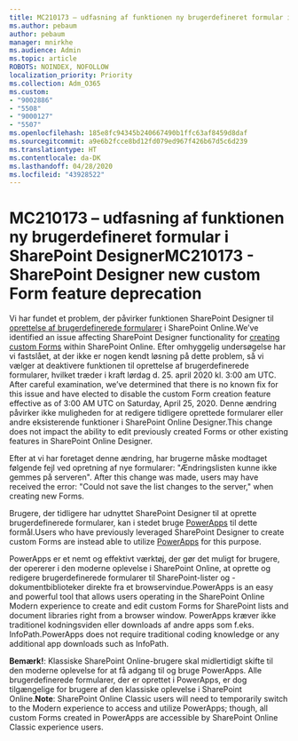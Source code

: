 ```yaml
---
title: MC210173 – udfasning af funktionen ny brugerdefineret formular i SharePoint Designer
ms.author: pebaum
author: pebaum
manager: mnirkhe
ms.audience: Admin
ms.topic: article
ROBOTS: NOINDEX, NOFOLLOW
localization_priority: Priority
ms.collection: Adm_O365
ms.custom:
- "9002886"
- "5508"
- "9000127"
- "5507"
ms.openlocfilehash: 185e8fc94345b240667490b1ffc63af8459d8daf
ms.sourcegitcommit: a9e6b2fcce8bd12fd079ed967f426b67d5c6d239
ms.translationtype: HT
ms.contentlocale: da-DK
ms.lasthandoff: 04/28/2020
ms.locfileid: "43928522"
---
```

# <a name="mc210173---sharepoint-designer-new-custom-form-feature-deprecation"></a><span data-ttu-id="88620-102">MC210173 – udfasning af funktionen ny brugerdefineret formular i SharePoint Designer</span><span class="sxs-lookup"><span data-stu-id="88620-102">MC210173 - SharePoint Designer new custom Form feature deprecation</span></span>

<span data-ttu-id="88620-103">Vi har fundet et problem, der påvirker funktionen SharePoint Designer til [oprettelse af brugerdefinerede formularer](https://support.microsoft.com/en-us/office/create-a-custom-list-form-using-sharepoint-designer-917d8fdb-ee00-4441-adb3-a94612d1d105?ui=en-us&rs=en-us&ad=us#bm2) i SharePoint Online.</span><span class="sxs-lookup"><span data-stu-id="88620-103">We’ve identified an issue affecting SharePoint Designer functionality for [creating custom Forms](https://support.microsoft.com/en-us/office/create-a-custom-list-form-using-sharepoint-designer-917d8fdb-ee00-4441-adb3-a94612d1d105?ui=en-us&rs=en-us&ad=us#bm2) within SharePoint Online.</span></span> <span data-ttu-id="88620-104">Efter omhyggelig undersøgelse har vi fastslået, at der ikke er nogen kendt løsning på dette problem, så vi vælger at deaktivere funktionen til oprettelse af brugerdefinerede formularer, hvilket træder i kraft lørdag d. 25. april 2020 kl. 3:00 am UTC. </span><span class="sxs-lookup"><span data-stu-id="88620-104">After careful examination, we’ve determined that there is no known fix for this issue and have elected to disable the custom Form creation feature effective as of 3:00 AM UTC on Saturday, April 25, 2020.</span></span> <span data-ttu-id="88620-105">Denne ændring påvirker ikke muligheden for at redigere tidligere oprettede formularer eller andre eksisterende funktioner i SharePoint Online Designer.</span><span class="sxs-lookup"><span data-stu-id="88620-105">This change does not impact the ability to edit previously created Forms or other existing features in SharePoint Online Designer.</span></span>

<span data-ttu-id="88620-106">Efter at vi har foretaget denne ændring, har brugerne måske modtaget følgende fejl ved opretning af nye formularer: "Ændringslisten kunne ikke gemmes på serveren". </span><span class="sxs-lookup"><span data-stu-id="88620-106">After this change was made, users may have received the error: "Could not save the list changes to the server," when creating new Forms.</span></span>

<span data-ttu-id="88620-107">Brugere, der tidligere har udnyttet SharePoint Designer til at oprette brugerdefinerede formularer, kan i stedet bruge [PowerApps](https://docs.microsoft.com/powerapps/maker/canvas-apps/customize-list-form) til dette formål.</span><span class="sxs-lookup"><span data-stu-id="88620-107">Users who have previously leveraged SharePoint Designer to create custom Forms are instead able to utilize [PowerApps](https://docs.microsoft.com/powerapps/maker/canvas-apps/customize-list-form) for this purpose.</span></span>

<span data-ttu-id="88620-108">PowerApps er et nemt og effektivt værktøj, der gør det muligt for brugere, der opererer i den moderne oplevelse i SharePoint Online, at oprette og redigere brugerdefinerede formularer til SharePoint-lister og -dokumentbiblioteker direkte fra et browservindue.</span><span class="sxs-lookup"><span data-stu-id="88620-108">PowerApps is an easy and powerful tool that allows users operating in the SharePoint Online Modern experience to create and edit custom Forms for SharePoint lists and document libraries right from a browser window.</span></span> <span data-ttu-id="88620-109">PowerApps kræver ikke traditionel kodningsviden eller downloads af andre apps som f.eks. InfoPath.</span><span class="sxs-lookup"><span data-stu-id="88620-109">PowerApps does not require traditional coding knowledge or any additional app downloads such as InfoPath.</span></span>

<span data-ttu-id="88620-110">**Bemærk!**: Klassiske SharePoint Online-brugere skal midlertidigt skifte til den moderne oplevelse for at få adgang til og bruge PowerApps. Alle brugerdefinerede formularer, der er oprettet i PowerApps, er dog tilgængelige for brugere af den klassiske oplevelse i SharePoint Online.</span><span class="sxs-lookup"><span data-stu-id="88620-110">**Note**: SharePoint Online Classic users will need to temporarily switch to the Modern experience to access and utilize PowerApps; though, all custom Forms created in PowerApps are accessible by SharePoint Online Classic experience users.</span></span>
